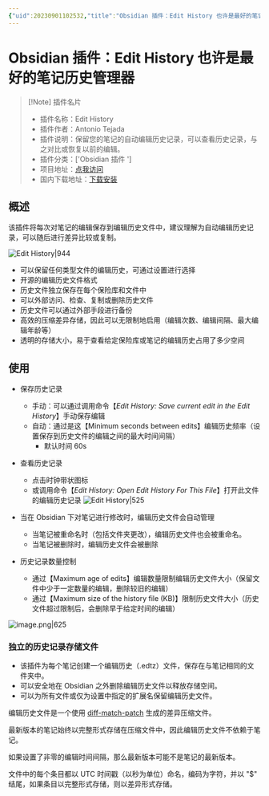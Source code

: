 ```yaml
---
{"uid":20230901102532,"title":"Obsidian 插件：Edit History 也许是最好的笔记历史管理器","tags":["obsidian插件"],"description":"保留您的笔记的自动编辑历史记录，可以查看历史记录，与之对比或恢复以前的编辑。","author":"OS","type":"readme","draft":false,"editable":false,"modified":20230908150420,"dg-publish":true,"permalink":"/lake-of-knowledge/10-obsidian/obsidian/edit-history/","dgPassFrontmatter":true}
---
```



# Obsidian 插件：Edit History 也许是最好的笔记历史管理器

> [!Note] 插件名片
> - 插件名称：Edit History
> - 插件作者：Antonio Tejada
> - 插件说明：保留您的笔记的自动编辑历史记录，可以查看历史记录，与之对比或恢复以前的编辑。
> - 插件分类：['Obsidian 插件 ']
> - 项目地址：[点我访问](https://github.com/antoniotejada/obsidian-edit-history)
> - 国内下载地址：[下载安装](https://pkmer.cn/products/plugin/pluginMarket/?edit-history)

## 概述

该插件将每次对笔记的编辑保存到编辑历史文件中，建议理解为自动编辑历史记录，可以随后进行差异比较或复制。

![Edit History|944](https://cdn.pkmer.cn/covers/edit-history.png!pkmer)

- 可以保留任何类型文件的编辑历史，可通过设置进行选择
- 开源的编辑历史文件格式
- 历史文件独立保存在每个保险库和文件中
- 可以外部访问、检查、复制或删除历史文件
- 历史文件可以通过外部手段进行备份
- 高效的压缩差异存储，因此可以无限制地启用（编辑次数、编辑间隔、最大编辑年龄等）
- 透明的存储大小，易于查看给定保险库或笔记的编辑历史占用了多少空间

## 使用

- 保存历史记录
	- 手动：可以通过调用命令【*Edit History: Save current edit in the Edit History*】手动保存编辑
	- 自动：通过是这【Minimum seconds between edits】编辑历史频率（设置保存到历史文件的编辑之间的最大时间间隔）
		- 默认时间 60s
- 查看历史记录
	- 点击时钟带状图标
	- 或调用命令【*Edit History: Open Edit History For This File*】打开此文件的编辑历史记录
![Edit History|525](https://cdn.pkmer.cn/covers/edit-history.png!pkmer)

- 当在 Obsidian 下对笔记进行修改时，编辑历史文件会自动管理
  - 当笔记被重命名时（包括文件夹更改），编辑历史文件也会被重命名。
  - 当笔记被删除时，编辑历史文件会被删除
- 历史记录数量控制
	- 通过【Maximum age of edits】编辑数量限制编辑历史文件大小（保留文件中少于一定数量的编辑，删除较旧的编辑）
	- 通过【Maximum size of the history file (KB)】限制历史文件大小（历史文件超过限制后，会删除早于给定时间的编辑）

![image.png|625](https://cdn.pkmer.cn/images/20230908145057.png!pkmer)

### 独立的历史记录存储文件

- 该插件为每个笔记创建一个编辑历史（.edtz）文件，保存在与笔记相同的文件夹中。
- 可以安全地在 Obsidian 之外删除编辑历史文件以释放存储空间。
- 可以为所有文件或仅为设置中指定的扩展名保留编辑历史文件。

编辑历史文件是一个使用 [diff-match-patch](https://github.com/google/diff-match-patch) 生成的差异压缩文件。

最新版本的笔记始终以完整形式存储在压缩文件中，因此编辑历史文件不依赖于笔记。

如果设置了非零的编辑时间间隔，那么最新版本可能不是笔记的最新版本。

文件中的每个条目都以 UTC 时间戳（以秒为单位）命名，编码为字符，并以 "$" 结尾，如果条目以完整形式存储，则以差异形式存储。
